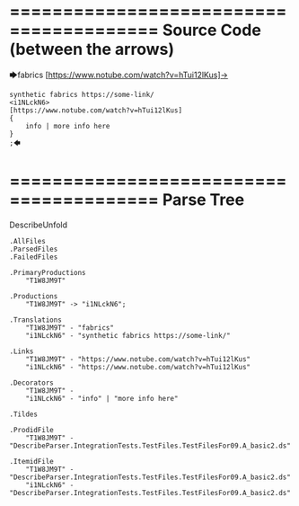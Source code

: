 ========================================
Source Code (between the arrows)
========================================

🡆fabrics [https://www.notube.com/watch?v=hTui12lKus]-> 
	
	synthetic fabrics https://some-link/
	<i1NLckN6> 
	[https://www.notube.com/watch?v=hTui12lKus]
	{
		info | more info here
	}
	;🡄

========================================
Parse Tree
========================================
DescribeUnfold

    .AllFiles
    .ParsedFiles
    .FailedFiles

    .PrimaryProductions
        "T1W8JM9T" 

    .Productions
        "T1W8JM9T" -> "i1NLckN6";

    .Translations
        "T1W8JM9T" - "fabrics"
        "i1NLckN6" - "synthetic fabrics https://some-link/"

    .Links
        "T1W8JM9T" - "https://www.notube.com/watch?v=hTui12lKus"
        "i1NLckN6" - "https://www.notube.com/watch?v=hTui12lKus"

    .Decorators
        "T1W8JM9T" - 
        "i1NLckN6" - "info" | "more info here"

    .Tildes

    .ProdidFile
        "T1W8JM9T" - "DescribeParser.IntegrationTests.TestFiles.TestFilesFor09.A_basic2.ds"

    .ItemidFile
        "T1W8JM9T" - "DescribeParser.IntegrationTests.TestFiles.TestFilesFor09.A_basic2.ds"
        "i1NLckN6" - "DescribeParser.IntegrationTests.TestFiles.TestFilesFor09.A_basic2.ds"

